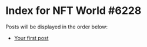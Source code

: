 # Index for NFT World #6228
Posts will be displayed in the order below:

- [Your first post](./001-first.md)


